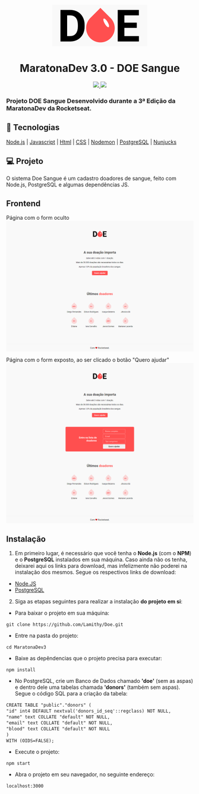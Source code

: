 <p align="center">
<img src="./public/logo.png" alt="DOE Sangue"></img>
</p>

<h1 align="center">MaratonaDev 3.0 - DOE Sangue</h1>

<p align="center">
<a aria-label="Versão do Node" href="https://github.com/nodejs/node/blob/master/doc/changelogs/CHANGELOG_V12.md#12.14.1">
<img src="https://img.shields.io/badge/node.js@lts-12.14.1-informational?logo=Node.JS"></img>
</a>
<a aria-label="Completo" href="https://rocketseat.com.br/maratonadev/aulas/3.0?aula=2">
<img src="https://img.shields.io/badge/MaratonaDev-done-orange?logo=data:image/png;base64,iVBORw0KGgoAAAANSUhEUgAAABAAAAAQCAMAAAAoLQ9TAAAALVBMVEVHcExxWsF0XMJzXMJxWcFsUsD///9jRrzY0u6Xh9Gsn9n39fyMecy0qd2bjNJWBT0WAAAABHRSTlMA2Do606wF2QAAAGlJREFUGJVdj1cWwCAIBLEsRU3uf9xobDH8+GZwUYi8i6ucJwrxKE+7D0G9Q4vlYqtmCSjndr4CgCgzlyFgfKfKCVO0LrPKjmiqMxGXkJwNnXskqWG+1oSM+BSwD8f29YLNjvx/OQrn+g99oQSoNmt3PgAAAABJRU5ErkJggg=="></img>
</a>
</p>

### Projeto DOE Sangue Desenvolvido durante a 3ª Edição da MaratonaDev da Rocketseat.

## :rocket: Tecnologias

[Node.js](https://nodejs.org/en/)
| [Javascript](https://developer.mozilla.org/pt-BR/docs/Aprender/JavaScript)
| [Html](https://tableless.com.br/o-que-html-basico/)
| [CSS](https://www.w3schools.com/css/)
| [Nodemon](https://nodemon.io/)
| [PostgreSQL](https://www.postgresql.org/)
| [Nunjucks](https://mozilla.github.io/nunjucks/)

## 💻 Projeto

O sistema Doe Sangue é um cadastro doadores de sangue, feito com Node.js, PostgreSQL e algumas dependências JS.

## Frontend

Página com o form oculto
<img align="center" src="./readme-image/hide-form.png"></img>

Página com o form exposto, ao ser clicado o botão "Quero ajudar"
<img align="center" src="./readme-image/show-form.png"></img>

## Instalação

1. Em primeiro lugar, é necessário que você tenha o **Node.js** (com o **NPM**) e o **PostgreSQL** instalados em sua máquina. Caso ainda não os tenha, deixarei aqui os links para download, mas infelizmente não poderei na instalação dos mesmos. Segue os respectivos links de download:

- <a href="https://nodejs.org/en/download/">Node.JS</a>
- <a href="https://www.postgresql.org/download/">PostgreSQL</a>

2. Siga as etapas seguintes para realizar a instalação **do projeto em si**:

- Para baixar o projeto em sua máquina:
```
git clone https://github.com/Lamithy/Doe.git
```

- Entre na pasta do projeto:
```
cd MaratonaDev3
```
- Baixe as depêndencias que o projeto precisa para executar:
```
npm install
```

- No PostgreSQL, crie um Banco de Dados chamado **'doe'** (sem as aspas) e dentro dele uma tabelas chamada **'donors'** (também sem aspas). Segue o código SQL para a criação da tabela:

```
CREATE TABLE "public"."donors" (
"id" int4 DEFAULT nextval('donors_id_seq'::regclass) NOT NULL,
"name" text COLLATE "default" NOT NULL,
"email" text COLLATE "default" NOT NULL,
"blood" text COLLATE "default" NOT NULL
)
WITH (OIDS=FALSE);
```

- Execute o projeto:
```
npm start
```
- Abra o projeto em seu navegador, no seguinte endereço:
```
localhost:3000
```

